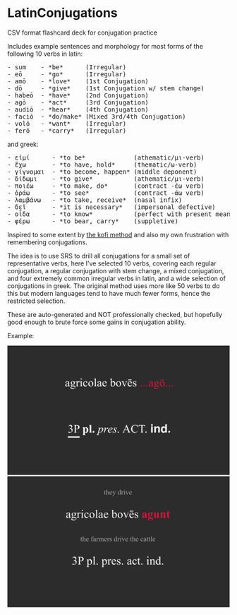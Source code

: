 # LatinConjugations
CSV format flashcard deck for conjugation practice

Includes example sentences and morphology for most forms of the following 10 verbs in latin:

<pre>
- sum    - *be*      (Irregular)
- eō     - *go*      (Irregular)
- amō    - *love*    (1st Conjugation)
- dō     - *give*    (1st Conjugation w/ stem change)
- habeō  - *have*    (2nd Conjugation)
- agō    - *act*     (3rd Conjugation)
- audiō  - *hear*    (4th Conjugation)
- faciō  - *do/make* (Mixed 3rd/4th Conjugation)
- volō   - *want*    (Irregular)
- ferō   - *carry*   (Irregular)
</pre>

and greek:
<pre>
- εἰμί      - *to be*             (athematic/μι-verb)
- ἔχω       - *to have, hold*     (thematic/ω-verb)
- γίγνομαι  - *to become, happen* (middle deponent)
- δίδωμι    - *to give*           (athematic/μι-verb)
- ποιέω     - *to make, do*       (contract -έω verb)
- ὁράω      - *to see*            (contract -άω verb)
- λαμβάνω   - *to take, receive*  (nasal infix)
- δεῖ       - *it is necessary*   (impersonal defective)
- οἶδα      - *to know*           (perfect with present meaning)
- φέρω      - *to bear, carry*    (suppletive)
</pre>

Inspired to some extent by [the kofi method](https://www.asiteaboutnothing.net/w_kofi-french.php) and also my own frustration with remembering conjugations.

The idea is to use SRS to drill all conjugations for a small set of representative verbs, here I've selected 10 verbs, covering each regular conjugation, a regular conjugation with stem change, a mixed conjugation, and four extremely common irregular verbs in latin, and a wide selection of conjugations in greek. The original method uses more like 50 verbs to do this but modern languages tend to have much fewer forms, hence the restricted selection. 

These are auto-generated and NOT professionally checked, but hopefully good enough to brute force some gains in conjugation ability.

Example:

![](front.png) ![](back.png)
